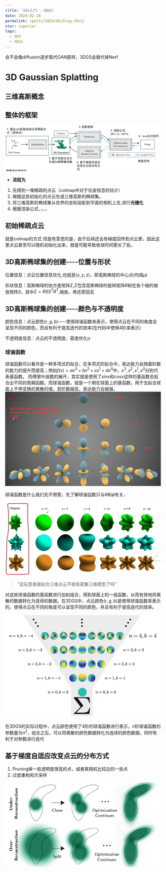 ```yaml
---
title: '3dv入门---3DGS'
date: 2024-02-18
permalink: /posts/2024/02/blog-3dv2/
star: superior
tags:
  - 3DV
  - 3DGS
---
```


会不会像diffusion逐步取代GAN那样，3DGS会替代掉Nerf

# 3D Gaussian Splatting

## 三维高斯概念


## 整体的框架
![中文版3DS流程图](image-1.png)

* **流程为**
1. 先得到一堆稀疏的点云（colmap中对于位姿信息的估计）
2. 根据这些初始化的点云生成三维高斯的椭球集。
3. 将三维高斯的椭球集从世界的坐标投影到平面的相机上去,进行**光栅化**
4. 根据渲染公式，，，，

## 初始稀疏点云

就是colmap的方式
但是有意思的是，由于后续还会有梯度回传到点云里，因此这里点云甚至可以随机初始化出来，就是可能导致收敛时间更长了些。

## 3D高斯椭球集的创建----位置与形状

位置信息：点云位置信息优化,也就是$(x,y,z)$，即高斯椭球的中心点(均值$\mu$)

形状信息：高斯椭球的协方差矩阵$\Sigma$,$\Sigma$包含高斯椭球的旋转矩阵$R$和在各个轴的缩放矩阵$S$，其中$\Sigma = RSS^TR^T$,缩放，再还原回去

## 3D高斯椭球集的创建----颜色与不透明度

颜色信息：点云颜色$(r,g,b)$----使用球谐函数来表示，使得点云在不同的角度会呈现不同的颜色，而且有利于提高迭代的效率(在代码中使用4阶来表示)

不透明度信息：点云的不透明度，密度优化$\alpha$

### 球谐函数

球谐函数可以看作是一种多项式的拟合，在多项式的拟合中，表达能力会随着阶数的能力的提升而提高；例如$f(x) = ax^3+bx^2+cx^1+dx^0$中，$x^3,x^2,x^1,x^0$分别代表基函数。
而傅里叶级数的展开，其实就是使用了$sinx$和$cosx$这样的基函数去拟合出不同的周期函数。而球谐函数，就是一个用在球面上的基函数，用于去拟合球面上不停变换的离散的值，其阶数越高，表达能力会越强，
![不同阶数的球谐函数可视化图](image-2.png)

球谐函数是什么我们先不用管，先了解球谐函数只与$\theta$和$\phi$有关，

![不同阶数的基函数进行线性组合去表示不同的三维形状](image-3.png)

> “这玩意直接拟合三维点云不就有密集三维模型了吗”

对这些球谐函数的基函数进行加权组合，得到球面上的一组函数，从而有效地将离散的数据转化为连续的数据。在3DGS中，点云颜色$(r,g,b)$是使用球谐函数来表示的，使得点云在不同的角度可以呈现不同的颜色，并且有利于提高迭代的效率。

![组合之后，可以将离散的颜色数据转化为连续的颜色数据](image-4.png)

在3DGS的实际过程中，点云颜色使用了4阶的球谐函数进行表示，$n$阶球谐函数的参数量为$n^2$，组合之后，可以将离散的颜色数据转化为连续的颜色数据，同时有利于对参数进行迭代

## 基于梯度自适应改变点云的分布方式

1. Pruning掉一些透明度很高的点，或者离相机比较近的一些点
2. 过度重构和欠采样

![克隆与分割](image-5.png) 